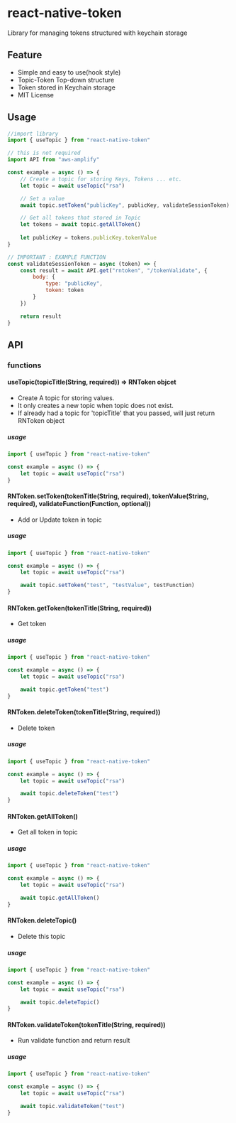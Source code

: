 # react-native-token
Library for managing tokens structured with keychain storage

## Feature
* Simple and easy to use(hook style)
* Topic-Token Top-down structure
* Token stored in Keychain storage
* MIT License

## Usage
```javascript
//import library
import { useTopic } from "react-native-token"

// this is not required
import API from "aws-amplify"

const example = async () => {
    // Create a topic for storing Keys, Tokens ... etc.
    let topic = await useTopic("rsa")

    // Set a value
    await topic.setToken("publicKey", publicKey, validateSessionToken)

    // Get all tokens that stored in Topic
    let tokens = await topic.getAllToken()
    
    let publicKey = tokens.publicKey.tokenValue
}

// IMPORTANT : EXAMPLE FUNCTION
const validateSessionToken = async (token) => {
    const result = await API.get("rntoken", "/tokenValidate", {
        body: {
            type: "publicKey",
            token: token
        }
    })

    return result
}

```

## API
### functions
#### useTopic(topicTitle(String, required)) => RNToken objcet
* Create A topic for storing values.
* It only creates a new topic when topic does not exist.
* If already had a topic for 'topicTitle' that you passed, will just return RNToken object

##### usage 
```javascript
import { useTopic } from "react-native-token"

const example = async () => {
    let topic = await useTopic("rsa")
}
```

#### RNToken.setToken(tokenTitle(String, required), tokenValue(String, required), validateFunction(Function, optional))
* Add or Update token in topic

##### usage 
```javascript
import { useTopic } from "react-native-token"

const example = async () => {
    let topic = await useTopic("rsa")

    await topic.setToken("test", "testValue", testFunction)
}
```

#### RNToken.getToken(tokenTitle(String, required))
* Get token 

##### usage 
```javascript
import { useTopic } from "react-native-token"

const example = async () => {
    let topic = await useTopic("rsa")

    await topic.getToken("test")
}
```

#### RNToken.deleteToken(tokenTitle(String, required))
* Delete token

##### usage 
```javascript
import { useTopic } from "react-native-token"

const example = async () => {
    let topic = await useTopic("rsa")

    await topic.deleteToken("test")
}
```

#### RNToken.getAllToken()
* Get all token in topic

##### usage 
```javascript
import { useTopic } from "react-native-token"

const example = async () => {
    let topic = await useTopic("rsa")

    await topic.getAllToken()
}
```

#### RNToken.deleteTopic()
* Delete this topic

##### usage 
```javascript
import { useTopic } from "react-native-token"

const example = async () => {
    let topic = await useTopic("rsa")

    await topic.deleteTopic()
}
```

#### RNToken.validateToken(tokenTitle(String, required))
* Run validate function and return result 

##### usage 
```javascript
import { useTopic } from "react-native-token"

const example = async () => {
    let topic = await useTopic("rsa")

    await topic.validateToken("test")
}
```

